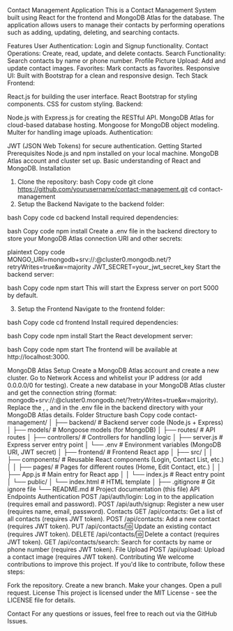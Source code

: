 Contact Management Application
This is a Contact Management System built using React for the frontend and MongoDB Atlas for the database. The application allows users to manage their contacts by performing operations such as adding, updating, deleting, and searching contacts.

Features
User Authentication: Login and Signup functionality.
Contact Operations: Create, read, update, and delete contacts.
Search Functionality: Search contacts by name or phone number.
Profile Picture Upload: Add and update contact images.
Favorites: Mark contacts as favorites.
Responsive UI: Built with Bootstrap for a clean and responsive design.
Tech Stack
Frontend:

React.js for building the user interface.
React Bootstrap for styling components.
CSS for custom styling.
Backend:

Node.js with Express.js for creating the RESTful API.
MongoDB Atlas for cloud-based database hosting.
Mongoose for MongoDB object modeling.
Multer for handling image uploads.
Authentication:

JWT (JSON Web Tokens) for secure authentication.
Getting Started
Prerequisites
Node.js and npm installed on your local machine.
MongoDB Atlas account and cluster set up.
Basic understanding of React and MongoDB.
Installation
1. Clone the repository:
bash
Copy code
git clone https://github.com/yourusername/contact-management.git
cd contact-management
2. Setup the Backend
Navigate to the backend folder:

bash
Copy code
cd backend
Install required dependencies:

bash
Copy code
npm install
Create a .env file in the backend directory to store your MongoDB Atlas connection URI and other secrets:

plaintext
Copy code
MONGO_URI=mongodb+srv://<username>:<password>@cluster0.mongodb.net/<dbname>?retryWrites=true&w=majority
JWT_SECRET=your_jwt_secret_key
Start the backend server:

bash
Copy code
npm start
This will start the Express server on port 5000 by default.

3. Setup the Frontend
Navigate to the frontend folder:

bash
Copy code
cd frontend
Install required dependencies:

bash
Copy code
npm install
Start the React development server:

bash
Copy code
npm start
The frontend will be available at http://localhost:3000.

MongoDB Atlas Setup
Create a MongoDB Atlas account and create a new cluster.
Go to Network Access and whitelist your IP address (or add 0.0.0.0/0 for testing).
Create a new database in your MongoDB Atlas cluster and get the connection string (format: mongodb+srv://<username>:<password>@cluster0.mongodb.net/<dbname>?retryWrites=true&w=majority).
Replace the <username>, <password>, and <dbname> in the .env file in the backend directory with your MongoDB Atlas details.
Folder Structure
bash
Copy code
contact-management/
│
├── backend/                # Backend server code (Node.js + Express)
│   ├── models/             # Mongoose models (for MongoDB)
│   ├── routes/             # API routes
│   ├── controllers/        # Controllers for handling logic
│   ├── server.js           # Express server entry point
│   └── .env                # Environment variables (MongoDB URI, JWT secret)
│
├── frontend/               # Frontend React app
│   ├── src/
│   │   ├── components/     # Reusable React components (Login, Contact List, etc.)
│   │   ├── pages/          # Pages for different routes (Home, Edit Contact, etc.)
│   │   ├── App.js          # Main entry for React app
│   │   └── index.js        # React entry point
│   └── public/
│       └── index.html      # HTML template
│
├── .gitignore              # Git ignore file
└── README.md               # Project documentation (this file)
API Endpoints
Authentication
POST /api/auth/login: Log in to the application (requires email and password).
POST /api/auth/signup: Register a new user (requires name, email, password).
Contacts
GET /api/contacts: Get a list of all contacts (requires JWT token).
POST /api/contacts: Add a new contact (requires JWT token).
PUT /api/contacts/:id: Update an existing contact (requires JWT token).
DELETE /api/contacts/:id: Delete a contact (requires JWT token).
GET /api/contacts/search: Search for contacts by name or phone number (requires JWT token).
File Upload
POST /api/upload: Upload a contact image (requires JWT token).
Contributing
We welcome contributions to improve this project. If you'd like to contribute, follow these steps:

Fork the repository.
Create a new branch.
Make your changes.
Open a pull request.
License
This project is licensed under the MIT License - see the LICENSE file for details.

Contact
For any questions or issues, feel free to reach out via the GitHub Issues.
